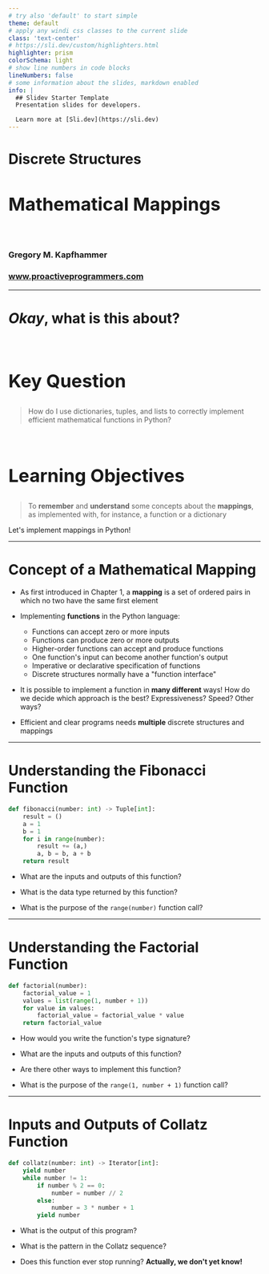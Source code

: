 ```yaml
---
# try also 'default' to start simple
theme: default
# apply any windi css classes to the current slide
class: 'text-center'
# https://sli.dev/custom/highlighters.html
highlighter: prism
colorSchema: light
# show line numbers in code blocks
lineNumbers: false
# some information about the slides, markdown enabled
info: |
  ## Slidev Starter Template
  Presentation slides for developers.

  Learn more at [Sli.dev](https://sli.dev)
---
```


[//]: # (Slide Start {{{)

# Discrete Structures

## Mathematical Mappings

<div class="container my-5">
  &nbsp;
</div>

### Gregory M. Kapfhammer

### www.proactiveprogrammers.com

[//]: # (Slide End }}})

---

[//]: # (Slide Start {{{)

# <em>Okay</em>, what is this about?

<style>
  h2 {
    font-size: 36px;
    @apply text-orange-600 mb-2;
  }
</style>

<br>

<div v-click>

## Key Question

> How do I use dictionaries, tuples, and lists to correctly implement efficient
> mathematical functions in Python?


</div>

<br>

<div v-click>

## Learning Objectives

> To **remember** and **understand** some concepts about the **mappings**, as
> implemented with, for instance, a function or a dictionary

</div>

<v-click>

<div class="flex row mt-3 ml-2">

<uim-rocket class="text-6xl ml-10 mt-4 text-blue-600" />

<div class="text-4xl text-true-gray-700 font-bold mt-6 ml-10">
Let's implement mappings in Python!
</div>

</div>

</v-click>

[//]: # (Slide End }}})

---

# Concept of a Mathematical Mapping

<v-clicks>

-   As first introduced in Chapter 1, a **mapping** is a set of ordered
    pairs in which no two have the same first element

-   Implementing **functions** in the Python language:

    -   Functions can accept zero or more inputs
    -   Functions can produce zero or more outputs
    -   Higher-order functions can accept and produce functions
    -   One function's input can become another function's output
    -   Imperative or declarative specification of functions
    -   Discrete structures normally have a "function interface"

-   It is possible to implement a function in **many different** ways! How do we
decide which approach is the best? Expressiveness? Speed? Other ways?

- Efficient and clear programs needs **multiple** discrete structures and mappings

</v-clicks>

---

# Understanding the Fibonacci Function

```python
def fibonacci(number: int) -> Tuple[int]:
    result = ()
    a = 1
    b = 1
    for i in range(number):
        result += (a,)
        a, b = b, a + b
    return result
```

<v-clicks>

- What are the inputs and outputs of this function?

- What is the data type returned by this function?

- What is the purpose of the `range(number)` function call?

</v-clicks>

---

# Understanding the Factorial Function

```python
def factorial(number):
    factorial_value = 1
    values = list(range(1, number + 1))
    for value in values:
        factorial_value = factorial_value * value
    return factorial_value
```

<v-clicks>

- How would you write the function's type signature?

- What are the inputs and outputs of this function?

- Are there other ways to implement this function?

- What is the purpose of the `range(1, number + 1)` function call?

</v-clicks>

---

# Inputs and Outputs of Collatz Function

```python
def collatz(number: int) -> Iterator[int]:
    yield number
    while number != 1:
        if number % 2 == 0:
            number = number // 2
        else:
            number = 3 * number + 1
        yield number
```

- What is the output of this program?

- What is the pattern in the Collatz sequence?

- Does this function ever stop running? **Actually, we don't yet know!**
